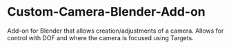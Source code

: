 # Custom-Camera-Blender-Add-on
Add-on for Blender that allows creation/adjustments of a camera. Allows for control with DOF and where the camera is focused using Targets.
